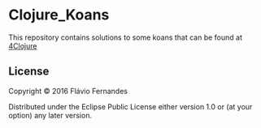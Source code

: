 # Clojure_Koans
This repository contains solutions to some koans that can be found at [4Clojure](http://www.4clojure.com)


## License

Copyright © 2016 Flávio Fernandes

Distributed under the Eclipse Public License either version 1.0 or (at
your option) any later version.
